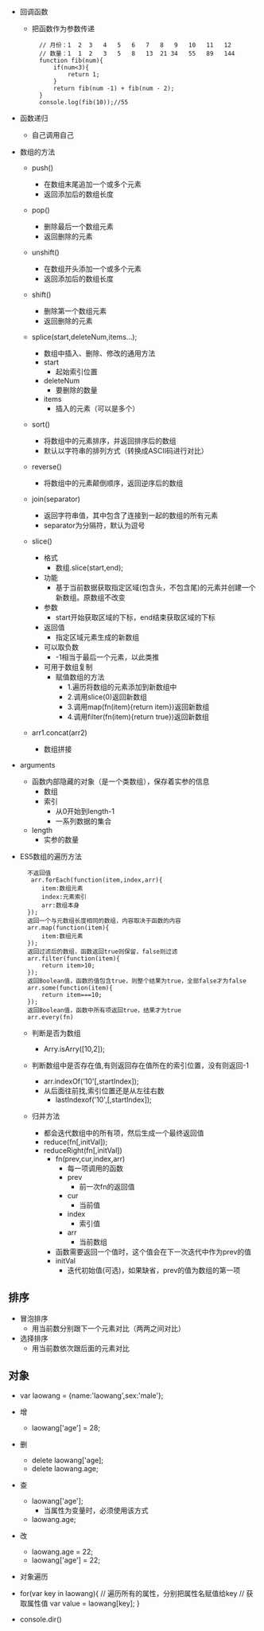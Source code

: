 - 回调函数
	- 把函数作为参数传递
	
			// 月份：1  2  3   4   5   6   7   8   9   10   11   12
	        // 数量：1  1  2   3   5   8   13  21 34   55   89   144
	        function fib(num){
	            if(num<3){
	                return 1;
	            }
	            return fib(num -1) + fib(num - 2);
	        }
	        console.log(fib(10));//55
			
- 函数递归
	- 自己调用自己

- 数组的方法
	- push()
		- 在数组末尾追加一个或多个元素
		- 返回添加后的数组长度
	- pop()
		- 删除最后一个数组元素
		- 返回删除的元素
	- unshift()
		- 在数组开头添加一个或多个元素
		- 返回添加后的数组长度
	- shift()
		- 删除第一个数组元素
		- 返回删除的元素
	- splice(start,deleteNum,items...);
		- 数组中插入、删除、修改的通用方法
		- start
			- 起始索引位置
		- deleteNum
			- 要删除的数量
		- items
			- 插入的元素（可以是多个）
	- sort()
		- 将数组中的元素排序，并返回排序后的数组
		- 默认以字符串的排列方式（转换成ASCII码进行对比）		
	- reverse()
		- 将数组中的元素颠倒顺序，返回逆序后的数组
	- join(separator) 
		- 返回字符串值，其中包含了连接到一起的数组的所有元素
		- separator为分隔符，默认为逗号
	- slice()
		- 格式
			- 数组.slice(start,end);
		- 功能
			- 基于当前数据获取指定区域(包含头，不包含尾)的元素并创建一个新数组。原数组不改变
		- 参数
			- start开始获取区域的下标，end结束获取区域的下标
		- 返回值
			- 指定区域元素生成的新数组
		- 可以取负数
			- -1相当于最后一个元素，以此类推
		- 可用于数组复制
			- 赋值数组的方法
				- 1.遍历将数组的元素添加到新数组中
				- 2.调用slice(0)返回新数组
				- 3.调用map(fn(item){return item})返回新数组
				- 4.调用filter(fn(item){return true})返回新数组
				
	- arr1.concat(arr2)
		- 数组拼接
- arguments
	- 函数内部隐藏的对象（是一个类数组），保存着实参的信息
		- 数组
		- 索引
			- 从0开始到length-1
			- 一系列数据的集合
	- length
		- 实参的数量
- ES5数组的遍历方法

		不返回值
		 arr.forEach(function(item,index,arr){
			item:数组元素
			index:元素索引
			arr:数组本身
		});
		返回一个与元数组长度相同的数组，内容取决于函数的内容
 		arr.map(function(item){
			item:数组元素
		});
		返回过滤后的数组，函数返回true则保留，false则过滤
		arr.filter(function(item){
			return item>10;
		});
		返回Boolean值，函数的值包含true，则整个结果为true，全部false才为false
		arr.some(function(item){
			return item===10;
		});
		返回Boolean值，函数中所有项返回true，结果才为true
		arr.every(fn)
	- 判断是否为数组
		- Arry.isArry([10,2]);
	- 判断数组中是否存在值,有则返回存在值所在的索引位置，没有则返回-1
		- arr.indexOf('10'[,startIndex]);
		- 从后面往前找,索引位置还是从左往右数
			- lastIndexof('10',[,startIndex]);

	- 归并方法
		- 都会迭代数组中的所有项，然后生成一个最终返回值
		- reduce(fn[,initVal]);
		- reduceRight(fn[,initVal])
			- fn(prev,cur,index,arr)
				- 每一项调用的函数
				- prev
					- 前一次fn的返回值
				- cur
					- 当前值
				- index
					- 索引值
				- arr
					- 当前数组
			- 函数需要返回一个值时，这个值会在下一次迭代中作为prev的值
			- initVal
				- 迭代初始值(可选)，如果缺省，prev的值为数组的第一项
## 排序 ##
- 冒泡排序
	- 用当前数分别跟下一个元素对比（两两之间对比）
- 选择排序
	- 用当前数依次跟后面的元素对比

## 对象 ##
- var laowang = {name:'laowang',sex:'male'};
- 增
	- laowang['age'] = 28;
- 删
	- delete laowang['age];
	- delete laowang.age;
- 查
	- laowang['age'];
		- 当属性为变量时，必须使用该方式
	- laowang.age;
- 改
	- laowang.age = 22;
	- laowang['age'] = 22;


- 对象遍历


-  
	 for(var key in laowang){
		// 遍历所有的属性，分别把属性名赋值给key
		// 获取属性值
		var value = laowang[key];
	 }
- console.dir()


		